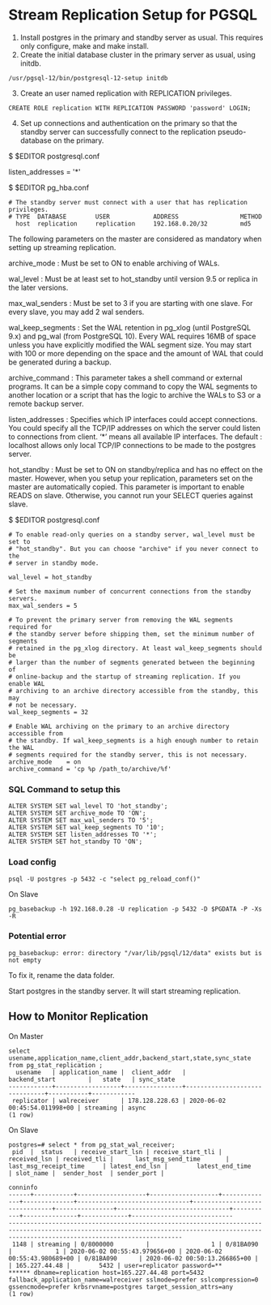 # Stream Replication Setup for PGSQL

1. Install postgres in the primary and standby server as usual. This requires only configure, make and make install.
2. Create the initial database cluster in the primary server as usual, using initdb.

```
/usr/pgsql-12/bin/postgresql-12-setup initdb
```

3. Create an user named replication with REPLICATION privileges.

```
CREATE ROLE replication WITH REPLICATION PASSWORD 'password' LOGIN;
```
4. Set up connections and authentication on the primary so that the standby server can successfully connect to the replication pseudo-database on the primary.

$ $EDITOR postgresql.conf


listen_addresses = '*'

$ $EDITOR pg_hba.conf

```
# The standby server must connect with a user that has replication privileges.
# TYPE  DATABASE        USER            ADDRESS                 METHOD
  host  replication     replication     192.168.0.20/32         md5
```

The following parameters on the master are considered as mandatory when setting up streaming replication.

archive_mode : Must be set to ON to enable archiving of WALs.

wal_level : Must be at least set to hot_standby  until version 9.5 or replica  in the later versions.

max_wal_senders : Must be set to 3 if you are starting with one slave. For every slave, you may add 2 wal senders.

wal_keep_segments : Set the WAL retention in pg_xlog (until PostgreSQL 9.x) and pg_wal (from PostgreSQL 10). Every WAL requires 16MB of space unless 
you have explicitly modified the WAL segment size. You may start with 100 or more depending on the space and the amount of WAL that could be generated during a backup.

archive_command : This parameter takes a shell command or external programs. It can be a simple copy command to copy the WAL segments to another 
location or a script that has the logic to archive the WALs to S3 or a remote backup server.

listen_addresses : Specifies which IP interfaces could accept connections. You could specify all the TCP/IP addresses on which the server could listen to connections from client. ‘*’ means all available IP interfaces. The default : localhost allows only local TCP/IP connections to be made to the postgres server.

hot_standby : Must be set to ON on standby/replica and has no effect on the master. However, when you setup your replication, parameters set on the 
master are automatically copied. This parameter is important to enable READS on slave. Otherwise, you cannot run your SELECT queries against slave.



$ $EDITOR postgresql.conf

```
# To enable read-only queries on a standby server, wal_level must be set to
# "hot_standby". But you can choose "archive" if you never connect to the
# server in standby mode.

wal_level = hot_standby

# Set the maximum number of concurrent connections from the standby servers.
max_wal_senders = 5

# To prevent the primary server from removing the WAL segments required for
# the standby server before shipping them, set the minimum number of segments
# retained in the pg_xlog directory. At least wal_keep_segments should be
# larger than the number of segments generated between the beginning of
# online-backup and the startup of streaming replication. If you enable WAL
# archiving to an archive directory accessible from the standby, this may
# not be necessary.
wal_keep_segments = 32

# Enable WAL archiving on the primary to an archive directory accessible from
# the standby. If wal_keep_segments is a high enough number to retain the WAL
# segments required for the standby server, this is not necessary.
archive_mode    = on
archive_command = 'cp %p /path_to/archive/%f'
```

### SQL Command to setup this
```
ALTER SYSTEM SET wal_level TO 'hot_standby';
ALTER SYSTEM SET archive_mode TO 'ON';
ALTER SYSTEM SET max_wal_senders TO '5';
ALTER SYSTEM SET wal_keep_segments TO '10';
ALTER SYSTEM SET listen_addresses TO '*';
ALTER SYSTEM SET hot_standby TO 'ON';
```
### Load config

```
psql -U postgres -p 5432 -c "select pg_reload_conf()"
```

On Slave
```
pg_basebackup -h 192.168.0.28 -U replication -p 5432 -D $PGDATA -P -Xs -R
```

### Potential error

```
pg_basebackup: error: directory "/var/lib/pgsql/12/data" exists but is not empty
```

To fix it, rename the data folder.


Start postgres in the standby server. It will start streaming replication.


## How to Monitor Replication

On Master
```
select usename,application_name,client_addr,backend_start,state,sync_state from pg_stat_replication ;
  usename   | application_name |  client_addr   |         backend_start         |   state   | sync_state
------------+------------------+----------------+-------------------------------+-----------+------------
 replicator | walreceiver      | 178.128.228.63 | 2020-06-02 00:45:54.011998+00 | streaming | async
(1 row)
```

On Slave

```
postgres=# select * from pg_stat_wal_receiver;
 pid  |  status   | receive_start_lsn | receive_start_tli | received_lsn | received_tli |      last_msg_send_time       |     last_msg_receipt_time     | latest_end_lsn |        latest_end_time        | slot_name |  sender_host  | sender_port |
                                                                            conninfo
------+-----------+-------------------+-------------------+--------------+--------------+-------------------------------+-------------------------------+----------------+-------------------------------+-----------+---------------+-------------+----------------------------
--------------------------------------------------------------------------------------------------------------------------------------------------------------------------------------------
 1148 | streaming | 0/8000000         |                 1 | 0/81BA090    |            1 | 2020-06-02 00:55:43.979656+00 | 2020-06-02 00:55:43.980689+00 | 0/81BA090      | 2020-06-02 00:50:13.266865+00 |           | 165.227.44.48 |        5432 | user=replicator password=**
****** dbname=replication host=165.227.44.48 port=5432 fallback_application_name=walreceiver sslmode=prefer sslcompression=0 gssencmode=prefer krbsrvname=postgres target_session_attrs=any
(1 row)

```


